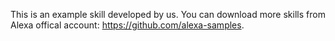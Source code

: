 This is an example skill developed by us. You can download more skills from Alexa offical account: https://github.com/alexa-samples. 
